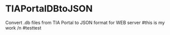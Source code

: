 # TIAPortalDBtoJSON
Convert .db files from TIA Portal to JSON format for WEB server
#this is my work /n
#testtest
